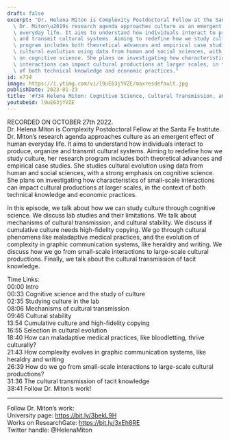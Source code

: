 ```yaml
---
draft: false
excerpt: "Dr. Helena Miton is Complexity Postdoctoral Fellow at the Santa Fe Institute.\
  \ Dr. Miton\u2019s research agenda approaches culture as an emergent effect of human\
  \ everyday life. It aims to understand how individuals interact to produce, organize\
  \ and transmit cultural systems. Aiming to redefine how we study culture, her research\
  \ program includes both theoretical advances and empirical case studies. She studies\
  \ cultural evolution using data from human and social sciences, with a strong emphasis\
  \ on cognitive science. She plans on investigating how characteristics of small-scale\
  \ interactions can impact cultural productions at larger scales, in the context\
  \ of both technical knowledge and economic practices."
id: e734
image: https://i.ytimg.com/vi/l9uE63jYVZE/maxresdefault.jpg
publishDate: 2023-01-23
title: '#734 Helena Miton: Cognitive Science, Cultural Transmission, and Tacit Knowledge'
youtubeid: l9uE63jYVZE
---
```

RECORDED ON OCTOBER 27th 2022.  
Dr. Helena Miton is Complexity Postdoctoral Fellow at the Santa Fe Institute. Dr. Miton’s research agenda approaches culture as an emergent effect of human everyday life. It aims to understand how individuals interact to produce, organize and transmit cultural systems. Aiming to redefine how we study culture, her research program includes both theoretical advances and empirical case studies. She studies cultural evolution using data from human and social sciences, with a strong emphasis on cognitive science. She plans on investigating how characteristics of small-scale interactions can impact cultural productions at larger scales, in the context of both technical knowledge and economic practices.

In this episode, we talk about how we can study culture through cognitive science. We discuss lab studies and their limitations. We talk about mechanisms of cultural transmission, and cultural stability. We discuss if cumulative culture needs high-fidelity copying. We go through cultural phenomena like maladaptive medical practices, and the evolution of complexity in graphic communication systems, like heraldry and writing. We discuss how we go from small-scale interactions to large-scale cultural productions. Finally, we talk about the cultural transmission of tacit knowledge.

Time Links:  
00:00 Intro  
00:33  Cognitive science and the study of culture  
02:35  Studying culture in the lab  
08:06  Mechanisms of cultural transmission  
09:46  Cultural stability  
13:54  Cumulative culture and high-fidelity copying  
16:55  Selection in cultural evolution  
18:40  How can maladaptive medical practices, like bloodletting, thrive culturally?  
21:43  How complexity evolves in graphic communication systems, like heraldry and writing  
26:39  How do we go from small-scale interactions to large-scale cultural productions?  
31:36  The cultural transmission of tacit knowledge  
38:41  Follow Dr. Miton’s work!

---

Follow Dr. Miton’s work:  
University page: https://bit.ly/3bekL9H  
Works on ResearchGate: https://bit.ly/3xEh8RE  
Twitter handle: @HelenaMiton

